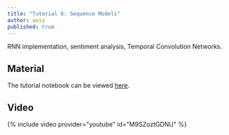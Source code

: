 ```yaml
---
title: "Tutorial 6: Sequence Models"
author: aviv
published: true
---
```


RNN implementation, sentiment analysis, Temporal Convolution Networks.

## Material

The tutorial notebook can be viewed [here](https://nbviewer.jupyter.org/github/vistalab-technion/cs236781-tutorials/blob/master/t06/tutorial6-SeqModels.ipynb).

## Video

{% include video provider="youtube" id="M9SZoztGDNU" %}

